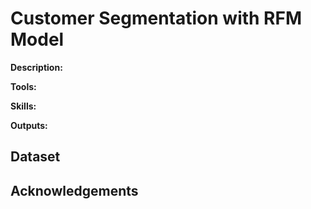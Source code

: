 # Customer Segmentation with RFM Model

**Description:** 

**Tools:** 

**Skills:** 

**Outputs:**  

## Dataset

## Acknowledgements

